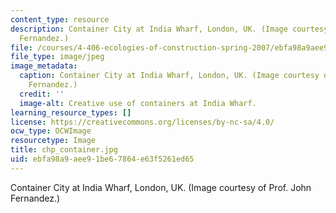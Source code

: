 ```yaml
---
content_type: resource
description: Container City at India Wharf, London, UK. (Image courtesy of Prof. John
  Fernandez.)
file: /courses/4-406-ecologies-of-construction-spring-2007/ebfa98a9aee91be67864e63f5261ed65_4-406s07.jpg
file_type: image/jpeg
image_metadata:
  caption: Container City at India Wharf, London, UK. (Image courtesy of Prof. John
    Fernandez.)
  credit: ''
  image-alt: Creative use of containers at India Wharf.
learning_resource_types: []
license: https://creativecommons.org/licenses/by-nc-sa/4.0/
ocw_type: OCWImage
resourcetype: Image
title: chp_container.jpg
uid: ebfa98a9-aee9-1be6-7864-e63f5261ed65
---
```

Container City at India Wharf, London, UK. (Image courtesy of Prof. John Fernandez.)